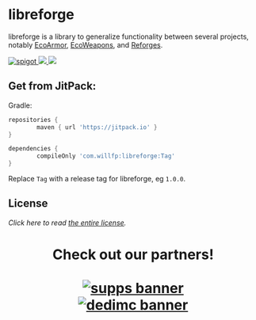 # libreforge
libreforge is a library to generalize functionality between several projects, notably
[EcoArmor](https://github.com/Auxilor/EcoArmor), [EcoWeapons](https://github.com/Auxilor/EcoWeapons),
and [Reforges](https://github.com/Auxilor/Reforges).

<p>
    <a href="https://github.com/Auxilor/libreforge/releases">
        <img alt="spigot" src="https://img.shields.io/github/v/release/Auxilor/libreforge?color=informational"/>
    </a>
    <a href="https://plugins.auxilor.io/" alt="Docs (gitbook)">
        <img src="https://img.shields.io/badge/docs-gitbook-informational"/>
    </a>
    <a href="https://discord.gg/ZcwpSsE/" alt="Discord">
        <img src="https://img.shields.io/discord/452518336627081236?label=discord&color=informational"/>
    </a>
</p>

## Get from JitPack:

Gradle:

```groovy
repositories {
        maven { url 'https://jitpack.io' }
}

```

```groovy
dependencies {
        compileOnly 'com.willfp:libreforge:Tag'
}
```

Replace `Tag` with a release tag for libreforge, eg `1.0.0`.

## License

*Click here to read [the entire license](https://github.com/Auxilor/eco/blob/master/LICENSE.md).*

<h1 align="center">
  Check out our partners!
  <br>
  <div style="width: 50%; margin: 0 auto;">
  <br>
    <a href="https://gamersupps.gg/discount/Auxilor?afmc=Auxilor" target="_blank">
      <img src="https://i.imgur.com/7mFhlQO.png" alt="supps banner">
    </a>
    <a href="https://dedimc.promo/Auxilor" target="_blank">
      <img src="https://i.imgur.com/x9aeH38.png" alt="dedimc banner">
    </a>
  <br>
  </div>
</h1>
